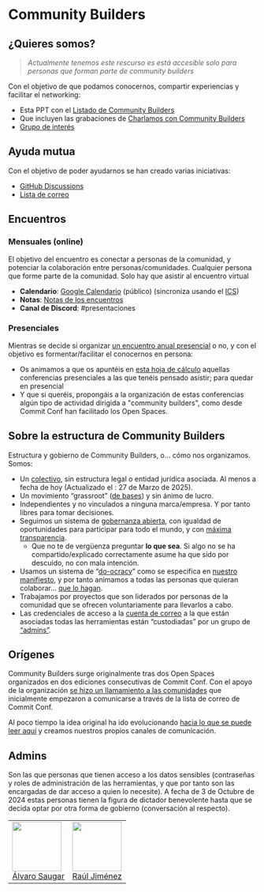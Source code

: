 # Community Builders

## ¿Quieres somos?

> *Actualmente tenemos este rescurso es está accesible solo para personas que forman parte de community builders*

Con el objetivo de que podamos conocernos, compartir experiencias y facilitar el networking: 
* Esta PPT con el [Listado de Community Builders](https://docs.google.com/presentation/d/1ResYtqrRDQIEJwsloYyW5NH1FRQJIwSqAJeuplY3bno/edit?usp=sharing)
* Que incluyen las grabaciones de [Charlamos con Community Builders](https://github.com/ComBuildersES/charlamos-con-community-builders)
* [Grupo de interés](https://docs.google.com/spreadsheets/d/1iruVhaa6c_ZOShmJqpJ2gpNRVowOuCjlmOWKks1kR7I/edit?gid=0#gid=0)

## Ayuda mutua

Con el objetivo de poder ayudarnos se han creado varias iniciativas:
* [GitHub Discussions](https://github.com/orgs/ComBuildersES/discussions)
* [Lista de correo](https://groups.google.com/u/0/g/community-builders-es)

## Encuentros

### Mensuales (online)

El objetivo del encuentro es conectar a personas de la comunidad, y potenciar la colaboración entre personas/comunidades. Cualquier persona que forme parte de la comunidad. Solo hay que asistir al encuentro virtual

* **Calendario**: [Google Calendario](https://calendar.google.com/calendar/u/0/embed?src=f2f7ea80a4574348bf203e13678878ddbf8e5677b8e04f05b28e870745aa8b12@group.calendar.google.com&ctz=Europe/Madrid) (público) (sincroniza usando el [ICS](https://calendar.google.com/calendar/ical/f2f7ea80a4574348bf203e13678878ddbf8e5677b8e04f05b28e870745aa8b12%40group.calendar.google.com/public/basic.ics))
* **Notas**: [Notas de los encuentros](https://github.com/orgs/ComBuildersES/discussions/categories/notas-de-encuentros)
* **Canal de Discord**: #presentaciones

### Presenciales

Mientras se decide si organizar [un encuentro anual presencial](https://github.com/orgs/ComBuildersES/discussions/19) o no, y con el objetivo es formentar/facilitar el conocernos en persona: 

* Os animamos a que os apuntéis en [esta hoja de cálculo](https://docs.google.com/spreadsheets/d/1yRwi7wFx4InTBstBeMAiWReQD13FhgwurbR6oJF9AUs/edit?usp=sharing) aquellas conferencias presenciales a las que tenéis pensado asistir; para quedar en presencial
* Y que si queréis, propongáis a la organización de estas conferencias algún tipo de actividad dirigida a "community builders", como desde Commit Conf han facilitado los Open Spaces.

## Sobre la estructura de Community Builders

Estructura y gobierno de Community Builders, o... cómo nos organizamos. Somos:

- Un [colectivo](https://dle.rae.es/colectivo?m=form), sin estructura legal o entidad jurídica asociada.  Al menos a fecha de hoy (Actualizado el : 27 de Marzo de 2025).     
- Un movimiento “grassroot” ([de bases](https://es.wikipedia.org/wiki/Movimiento_de_bases)) y sin ánimo de lucro.
- Independientes y no vinculados a ninguna marca/empresa. Y por tanto libres para tomar decisiones.
- Seguimos un sistema de [gobernanza abierta](https://en.wikipedia.org/wiki/Open-source_governance), con igualdad de oportunidades para participar para todo el mundo, y con [máxima transparencia](https://docs.google.com/presentation/d/1aKF09HUjtchR3m6ys2ne-zL9exFkp7I31QqJJMrFwiA/edit#slide=id.g5bac538b3c_0_57).
  * Que no te de vergüenza preguntar **lo que sea**. Si algo no se ha compartido/explicado correctamente asume ha que sido por descuido, no con mala intención.
- Usamos un sistema de “[do-ocracy](https://wiki.osgeo.org/wiki/Do-ocracy)“ como se especifica en [nuestro manifiesto](https://docs.google.com/presentation/d/1aKF09HUjtchR3m6ys2ne-zL9exFkp7I31QqJJMrFwiA/edit#slide=id.g5bac538b3c_0_27), y por tanto animamos a todas las personas que quieran colaborar… [que lo hagan](https://trello.com/c/oeLCsqyI/27-%E2%9A%A0%EF%B8%8F-importante-leer-esto-si-es-tu-primera-vez-aqu%C3%AD).
- Trabajamos por proyectos que son liderados por personas de la comunidad que se ofrecen voluntariamente para llevarlos a cabo.
- Las credenciales de acceso a la [cuenta de correo](mailto:communitybuilders.es@gmail.com) a la que están asociadas todas las herramientas están “custodiadas” por un grupo de [“admins”](https://docs.google.com/presentation/d/112rLVVXRjroT7jzWRvO2dqCicbtXpIyh18zRPttCHMk/edit#slide=id.g2f0d8502a5f_0_2).

## Orígenes

Community Builders surge originalmente tras dos Open Spaces organizados en dos ediciones consecutivas de Commit Conf. Con el apoyo de la organización [se hizo un llamamiento a las comunidades](https://blog.commit-conf.com/meetups-sobre-dinamizacion-de-comunidades/) que inicialmente empezaron a comunicarse a través de la lista de correo de Commit Conf.

Al poco tiempo la idea original ha ido evolucionando [hacia lo que se puede leer aquí](https://github.com/ComBuildersES) y creamos nuestros propios canales de comunicación.

## Admins

Son las que personas que tienen acceso a los datos sensibles (contraseñas y roles de administración de las herramientas, y que por tanto son las encargadas de dar acceso a quien lo necesite).
A fecha de 3 de Octubre de 2024 estas personas tienen la figura de dictador benevolente hasta que se decida optar por otra forma de gobierno (conversación al respecto).

<table>
  <tr>
    <td>
      <a href="https://github.com/alvarosaugarlr"><img src="https://avatars.githubusercontent.com/u/57182416?v=4" width="100px;"/><br />Álvaro Saugar</a>
    </td>
    <td>
      <a href="https://github.com/hhkaos"><img src="https://avatars.githubusercontent.com/u/826965?v=4" width="100px;"/><br />Raúl Jiménez</a>
    </td>
    </tr>
</table>
